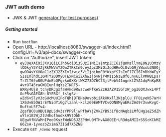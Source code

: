 ### JWT auth demo
* JWK & JWT [generator (for test purposes)](https://www.scottbrady91.com/tools/jwt)

##### Getting started
* Run `bootRun`
* Open URL - http://localhost:8080/swagger-ui/index.html?configUrl=/v3/api-docs/swagger-config
* Click on "Authorize", insert JWT token:
    * `eyJ0eXAiOiJKV1QiLCJhbGciOiJSUzI1NiIsImtpZCI6IjQ0MzllYmE0N2U3MzVlODkyY2Y4ZjRkMWVmY2QwZTRkIn0.eyJpc3MiOiJodHRwOi8vbG9jYWxob3N0OjgwODAvYXV0aC1zZXJ2ZXIvIiwic3ViIjoibmF0YWxpYSIsImF1ZCI6InRhbWFyYSIsImlhdCI6MTY2ODMyOTExNCwiZXhwIjoyNjY4MzI5NzE0fQ.ny6LlVMWBLpsTTrZtT6fwBGUPdnEbQPgzko0XXrtWXZ73DZ6C73jlPebV41ngnktZYA1dqPnKpR84vrOT45raGW8IunlHgYs2TKRF5-WXRy4Uj8_tcnyDRJgxfaWvkd9RwzcwePfKeSZzH2AZV15GTzW_ogI6OXJwxL4PfGcPRsGAEX8h-8YFRXf_fslgSz-wZd6v5lyV3cGUcMUUIFoTQhjBTBNa9ovbbiiAkXKxll3NjplCu_FF0LyeN57arH1X6UvE5QW1rEYNidYiGg7lzahl-kclz60EAMTVCvQQN8MyuERs2Ad9r3vwKvgC-BuftxL5F7v4-ZgsfBC0u0BUI8pLSdv3zYPF9ljwPfbAYjZVkZYB93if8cNAqbiLMfCHg1eZ5dZhwYle1E2Wj2lU4hofhodkk9VtObh-UEgwVfNVaMnIPeo0KszfWeND5JZZPHmL0MThvAX8OEErLR3dqAMIIrS5ScKCkMZ66ZsA-1yvozbZximG7ZIGd7X5ZNB`
* Execute `GET /demo` request
